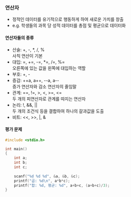 ### 연산자
- 정적인 데이터를 유기적으로 행동하게 하여 새로운 가치를 창출
- e.g. 학생들의 과목 당 성적 데이터를 총점 및 평균으로 데이터화

#### 연산자들의 종류
- 산술: +, -, *, /, %  
사칙 연산이 기본
- 대입: =, +=, -=, *=, /=, %=  
오른쪽에 있는 값을 왼쪽에 대입하는 역할
- 부호: +, -
- 증감: ++a, a++, --a, a--  
증가 연산자와 감소 연산자의 줄임말
- 관계: ==, !=, >, <, >=, <=  
두 개의 피연산자로 관계를 따지는 연산자
- 논리: !, &&, ||  
두 개의 조건식 등을 결합하여 하나의 갈과값을 도출
- 비트: <<, >>, |, &

#### 평가 문제
```c
#include <stdio.h>

int main()
{
    int a;
    int b;
    int c;
    
    scanf("%d %d %d", &a, &b, &c);
    printf("곱: %d\n", a*b*c);
    printf("합: %d, 평균: %d", a+b+c, (a+b+c)/3);
}
```